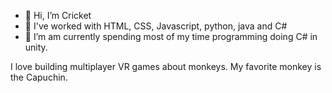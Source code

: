 - 👋 Hi, I’m Cricket
- 👀 I've worked with HTML, CSS, Javascript, python, java and C#
- 🌱 I’m am currently spending most of my time programming doing C# in unity.

I love building multiplayer VR games about monkeys.
My favorite monkey is the Capuchin.


<!---
Check out my virtual reality game that's called Capuchin Caverns! https://www.meta.com/experiences/6832105786812201/
It's on the Meta Quest AppLab and is multiplayer.

The only project that I have on github (cricket-programming.github.io) is not well done so don't use it as a resource.
Once I have built a good project, I will post it here.
Cricket-Programming/Cricket-Programming is a ✨ special ✨ repository because its `README.md` (this file) appears on your GitHub profile.
You can click the Preview link to take a look at your changes.
--->
